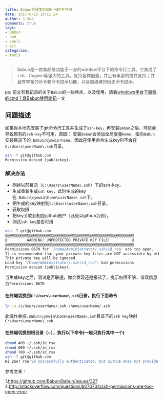 ```yaml
---
title: Babun导致本地SSH-KEY不可用
date: 2017-6-15 19:11:24
author: J.2ue
comments: true
tags:
- Babun
- cmd
- shell
- git
categories:
- tools
---
```


> Babun是一款集颜值功能于一身的window平台下的命令行工具。它集成了zsh、Cygwin等强大的工具，支持各种配置，并且有丰富的插件支持；并且有丰富的命令和命令提示功能，以及超级棒的历史命令提示。

ps: 前文有我记录的关于`Babun`的一些特点，以及使用，请看[windows平台下超强的cmd工具Babun使用笔记](https://2ue.github.io/2017/03/15/Babun/)一文

## 问题描述

如果你本地先安装了git命令行工具并生成了`ssh-key`，再安装`Babun`之后，可能会导致原有的`ssh-key`不可用，原因：
安装`Babun`会添加全局变量`Home`，指向`Babun`安装目录下的`.Babun/cymwin/home`，因此在使用命令生成key时不会在`C:\Users\userName\.ssh`目录。

``` bash
ssh -T git@github.com
Permission denied (publickey).
```

### 解决办法

- 删掉以前目录（`C:\Users\userName\.ssh`）下的ssh-key。
- 生成重新生成`ssh key`，此时生成的key在`.Babun\cymwin\home\userName\.ssh`下。
- 把生成的key映射到`C:\Users\userName\.ssh`目录。
- 获取权限
- 把key关联到相应github账户（此处以github为例）。
- 测试`ssh key`是否可用

``` bash
ssh -T git@github.com
@@@@@@@@@@@@@@@@@@@@@@@@@@@@@@@@@@@@@@@@@@@@@@@@@@@@@@@@@@@
@         WARNING: UNPROTECTED PRIVATE KEY FILE!          @
@@@@@@@@@@@@@@@@@@@@@@@@@@@@@@@@@@@@@@@@@@@@@@@@@@@@@@@@@@@
Permissions 0670 for '/home/Administrator/.ssh/id_rsa' are too open.
It is recommended that your private key files are NOT accessible by others.
This private key will be ignored.
Load key "/home/Administrator/.ssh/id_rsa": bad permissions
Permission denied (publickey).
```

当生成key之后，测试是否联通，你会发现还是报错了，提示权限不够，错误信息为`Permissions 0670`

#### 在终端切换到`C:\Users\userName\.ssh`目录，执行下面命令

``` bash
ln -s /c/Users/userName/.ssh /home/userName/.ssh
```

此操作会把`.Babun\cymwin\home\userName\.ssh`目录下的`ssh key`映射`C:\Users\userName\.ssh`

#### 在终端切换到根目录（~），执行以下命令(一般只执行其中一个)

```bash
chmod 400 ~/.ssh/id_rsa
chmod 600 ~/.ssh/id_rsa
chmod 700 ~/.ssh/id_rsa
ssh -T git@github.com
Hi 2ue! You've successfully authenticated, but GitHub does not provide shell access.
```

参考文章：

1.https://github.com/Babun/Babun/issues/327
2.http://stackoverflow.com/questions/9270734/ssh-permissions-are-too-open-error
